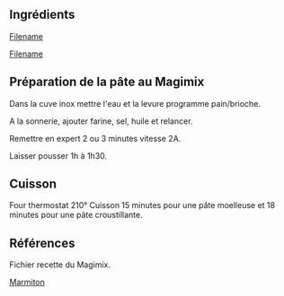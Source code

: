 
## Ingrédients

[Filename](../Ingredients/ingredients_pate_pizza.md ':include')

[Filename](../Ingredients/ingredients_garniture_pizza.md ':include')

## Préparation de la pâte au Magimix

Dans la cuve inox mettre l'eau et la levure programme pain/brioche.

A la sonnerie, ajouter farine, sel, huile et relancer.

Remettre en expert 2 ou 3 minutes vitesse 2A.

Laisser pousser 1h à 1h30.

## Cuisson

Four thermostat 210°
Cuisson 15 minutes pour une pâte moelleuse et 18 minutes pour une pâte croustillante.

## Références

Fichier recette du Magimix.

[Marmiton](https://www.marmiton.org/recettes/recette_pizza-maison_313213.aspx)
